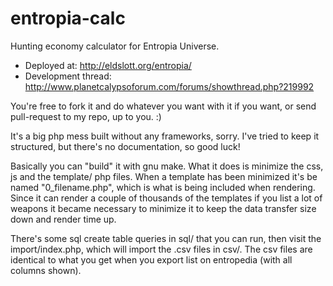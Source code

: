 entropia-calc
=============

Hunting economy calculator for Entropia Universe.

* Deployed at: http://eldslott.org/entropia/
* Development thread: http://www.planetcalypsoforum.com/forums/showthread.php?219992

You're free to fork it and do whatever you want with it if you want, or send pull-request to my repo, up to you. :)

It's a big php mess built without any frameworks, sorry. I've tried to keep it structured, but there's no documentation, so good luck!

Basically you can "build" it with gnu make. What it does is minimize the css, js and the template/ php files. When a template has been minimized it's be named "0_filename.php", which is what is being included when rendering. Since it can render a couple of thousands of the templates if you list a lot of weapons it became necessary to minimize it to keep the data transfer size down and render time up.

There's some sql create table queries in sql/ that you can run, then visit the import/index.php, which will import the .csv files in csv/. The csv files are identical to what you get when you export list on entropedia (with all columns shown).
